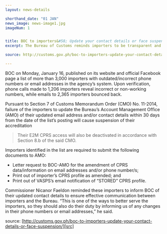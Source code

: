 ```yaml
---
layout: news-details

shorthand_date: "01 JAN"
news_image: news-image1.jpg
imageNum: 1


title: BOC to importers&#58; Update your contact details or face suspension
excerpt: The Bureau of Customs reminds importers to be transparent and honest with the details that they are providing the agency.

source: http://customs.gov.ph/boc-to-importers-update-your-contact-details-or-face-suspension/

---
```


BOC on Monday, January 16, published on its website and official Facebook page a list of more than 3,000 importers with outdated/incorrect phone numbers or email addresses in the agency’s system. Upon verification, phone calls made to 1,206 importers reveal incorrect or non-working numbers, while emails to 2,365 importers bounced back.

Pursuant to Section 7 of Customs Memorandum Order (CMO) No. 11-2014, failure of the importers to update the Bureau’s Account Management Ofﬁce (AMO) of their updated email address and/or contact details within 30 days from the date of the list’s posting will cause suspension of their accreditation

>Their E2M CPRS access will also be deactivated in accordance with Section 8.b of the said CMO.

Importers identified in the list are required to submit the following documents to AMO:

- Letter request to BOC-AMO for the amendment of CPRS data/information on email addresses and/or phone number/s;
- Print out of importer’s CPRS profile as amended; and
- Print out of VASPS’s email notification of “STORED” CPRS profile.

Commissioner Nicanor Faeldon reminded these importers to inform BOC of their updated contact details to ensure effective communication between importers and the Bureau. “This is one of the ways to better serve the importers, so they should also do their duty by informing us of any changes in their phone numbers or email addresses,” he said.

source: [http://customs.gov.ph/boc-to-importers-update-your-contact-details-or-face-suspension/][src]

[src]:http://customs.gov.ph/boc-to-importers-update-your-contact-details-or-face-suspension/